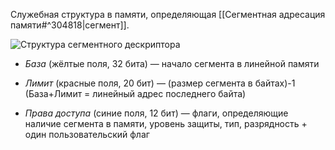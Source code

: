 Служебная структура в памяти, определяющая [[Сегментная адресация памяти#^304818|сегмент]].

![Структура сегментного дескриптора](https://upload.wikimedia.org/wikipedia/commons/thumb/0/0a/SegmentDescriptor.svg/870px-SegmentDescriptor.svg.png)

- *База* (жёлтые поля, 32 бита) — начало сегмента в линейной памяти
	
- *Лимит* (красные поля, 20 бит) — (размер сегмента в байтах)-1 (База+Лимит = линейный адрес последнего байта)
	
- *Права доступа* (синие поля, 12 бит) — флаги, определяющие наличие сегмента в памяти, уровень защиты, тип, разрядность + один пользовательский флаг